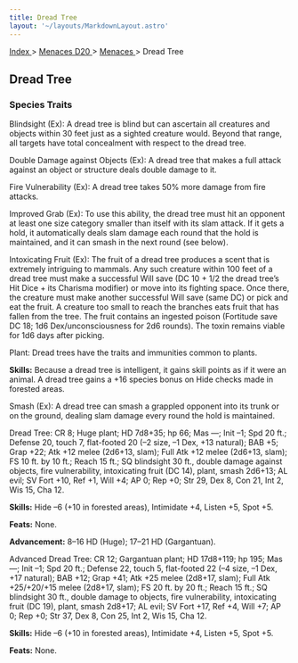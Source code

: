 ```yaml
---
title: Dread Tree
layout: '~/layouts/MarkdownLayout.astro'
---
```


[ Index ](/) > [ Menaces D20 ](/menaces.d20) > [ Menaces ](/menaces.d20/menaces) > Dread Tree

##  Dread Tree

###  Species Traits

Blindsight (Ex): A dread tree is blind but can ascertain all creatures and
objects within 30 feet just as a sighted creature would. Beyond that range,
all targets have total concealment with respect to the dread tree.

Double Damage against Objects (Ex): A dread tree that makes a full attack
against an object or structure deals double damage to it.

Fire Vulnerability (Ex): A dread tree takes 50% more damage from fire attacks.

Improved Grab (Ex): To use this ability, the dread tree must hit an opponent
at least one size category smaller than itself with its slam attack. If it
gets a hold, it automatically deals slam damage each round that the hold is
maintained, and it can smash in the next round (see below).

Intoxicating Fruit (Ex): The fruit of a dread tree produces a scent that is
extremely intriguing to mammals. Any such creature within 100 feet of a dread
tree must make a successful Will save (DC 10 + 1/2 the dread tree’s Hit Dice +
its Charisma modifier) or move into its fighting space. Once there, the
creature must make another successful Will save (same DC) or pick and eat the
fruit. A creature too small to reach the branches eats fruit that has fallen
from the tree. The fruit contains an ingested poison (Fortitude save DC 18;
1d6 Dex/unconsciousness for 2d6 rounds). The toxin remains viable for 1d6 days
after picking.

Plant: Dread trees have the traits and immunities common to plants.

**Skills:** Because a dread tree is intelligent, it gains skill points as if
it were an animal. A dread tree gains a +16 species bonus on Hide checks made
in forested areas.

Smash (Ex): A dread tree can smash a grappled opponent into its trunk or on
the ground, dealing slam damage every round the hold is maintained.

Dread Tree: CR 8; Huge plant; HD 7d8+35; hp 66; Mas —; Init –1; Spd 20 ft.;
Defense 20, touch 7, flat-footed 20 (–2 size, –1 Dex, +13 natural); BAB +5;
Grap +22; Atk +12 melee (2d6+13, slam); Full Atk +12 melee (2d6+13, slam); FS
10 ft. by 10 ft.; Reach 15 ft.; SQ blindsight 30 ft., double damage against
objects, fire vulnerability, intoxicating fruit (DC 14), plant, smash 2d6+13;
AL evil; SV Fort +10, Ref +1, Will +4; AP 0; Rep +0; Str 29, Dex 8, Con 21,
Int 2, Wis 15, Cha 12.

**Skills:** Hide –6 (+10 in forested areas), Intimidate +4, Listen +5, Spot
+5.

**Feats:** None.

**Advancement:** 8–16 HD (Huge); 17–21 HD (Gargantuan).

Advanced Dread Tree: CR 12; Gargantuan plant; HD 17d8+119; hp 195; Mas —; Init
–1; Spd 20 ft.; Defense 22, touch 5, flat-footed 22 (–4 size, –1 Dex, +17
natural); BAB +12; Grap +41; Atk +25 melee (2d8+17, slam); Full Atk
+25/+20/+15 melee (2d8+17, slam); FS 20 ft. by 20 ft.; Reach 15 ft.; SQ
blindsight 30 ft., double damage to objects, fire vulnerability, intoxicating
fruit (DC 19), plant, smash 2d8+17; AL evil; SV Fort +17, Ref +4, Will +7; AP
0; Rep +0; Str 37, Dex 8, Con 25, Int 2, Wis 15, Cha 12.

**Skills:** Hide –6 (+10 in forested areas), Intimidate +4, Listen +5, Spot
+5.

**Feats:** None.

